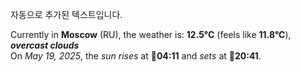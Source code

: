 
자동으로 추가된 텍스트입니다.

<!--START_SECTION:weather:moscow-->
Currently in **Moscow** (RU), the weather is: **12.5°C** (feels like **11.8°C**), ***overcast clouds***<br/>
On *May 19, 2025*, the *sun rises* at 🌅**04:11** and *sets* at 🌇**20:41**.
<!--END_SECTION:weather-->
